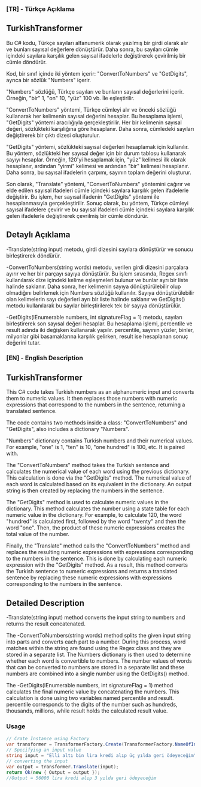 
### [TR] - Türkçe Açıklama 
## TurkishTransformer

Bu C# kodu, Türkçe sayıları alfanumerik olarak yazılmış bir girdi olarak alır ve bunları sayısal değerlere dönüştürür. Daha sonra, bu sayıları cümle içindeki sayılara karşılık gelen sayısal ifadelerle değiştirerek çevirilmiş bir cümle döndürür.

Kod, bir sınıf içinde iki yöntem içerir: "ConvertToNumbers" ve "GetDigits", ayrıca bir sözlük "Numbers" içerir.

"Numbers" sözlüğü, Türkçe sayıları ve bunların sayısal değerlerini içerir. Örneğin, "bir" 1, "on" 10, "yüz" 100 vb. İle eşleştirilir.

"ConvertToNumbers" yöntemi, Türkçe cümleyi alır ve önceki sözlüğü kullanarak her kelimenin sayısal değerini hesaplar. Bu hesaplama işlemi, "GetDigits" yöntemi aracılığıyla gerçekleştirilir. Her bir kelimenin sayısal değeri, sözlükteki karşılığına göre hesaplanır. Daha sonra, cümledeki sayıları değiştirerek bir çıktı dizesi oluşturulur.

"GetDigits" yöntemi, sözlükteki sayısal değerleri hesaplamak için kullanılır. Bu yöntem, sözlükteki her sayısal değer için bir durum tablosu kullanarak sayıyı hesaplar. Örneğin, 120'yi hesaplamak için, "yüz" kelimesi ilk olarak hesaplanır, ardından "yirmi" kelimesi ve ardından "bir" kelimesi hesaplanır. Daha sonra, bu sayısal ifadelerin çarpımı, sayının toplam değerini oluşturur.

Son olarak, "Translate" yöntemi, "ConvertToNumbers" yöntemini çağırır ve elde edilen sayısal ifadeleri cümle içindeki sayılara karşılık gelen ifadelerle değiştirir. Bu işlem, her sayısal ifadenin "GetDigits" yöntemi ile hesaplanmasıyla gerçekleştirilir. Sonuç olarak, bu yöntem, Türkçe cümleyi sayısal ifadelere çevirir ve bu sayısal ifadeleri cümle içindeki sayılara karşılık gelen ifadelerle değiştirerek çevrilmiş bir cümle döndürür.


## Detaylı Açıklama
-Translate(string input) metodu, girdi dizesini sayılara dönüştürür ve sonucu birleştirerek döndürür.

-ConvertToNumbers(string words) metodu, verilen girdi dizesini parçalara ayırır ve her bir parçayı sayıya dönüştürür. Bu işlem sırasında, Regex sınıfı kullanılarak dize içindeki kelime eşleşmeleri bulunur ve bunlar ayrı bir liste halinde saklanır. Daha sonra, her kelimenin sayıya dönüştürülebilir olup olmadığını belirlemek için Numbers sözlüğü kullanılır. Sayıya dönüştürülebilir olan kelimelerin sayı değerleri ayrı bir liste halinde saklanır ve GetDigits() metodu kullanılarak bu sayılar birleştirilerek tek bir sayıya dönüştürülür.

-GetDigits(IEnumerable<long> numbers, int signatureFlag = 1) metodu, sayıları birleştirerek son sayısal değeri hesaplar. Bu hesaplama işlemi, percentile ve result adında iki değişken kullanarak yapılır. percentile, sayının yüzler, binler, milyonlar gibi basamaklarına karşılık gelirken, result ise hesaplanan sonuç değerini tutar.



### [EN] - English Description 
## TurkishTransformer

This C# code takes Turkish numbers as an alphanumeric input and converts them to numeric values. It then replaces those numbers with numeric expressions that correspond to the numbers in the sentence, returning a translated sentence.

The code contains two methods inside a class: "ConvertToNumbers" and "GetDigits", also includes a dictionary "Numbers".

"Numbers" dictionary contains Turkish numbers and their numerical values. For example, "one" is 1, "ten" is 10, "one hundred" is 100, etc. It is paired with.

The "ConvertToNumbers" method takes the Turkish sentence and calculates the numerical value of each word using the previous dictionary. This calculation is done via the "GetDigits" method. The numerical value of each word is calculated based on its equivalent in the dictionary. An output string is then created by replacing the numbers in the sentence.

The "GetDigits" method is used to calculate numeric values in the dictionary. This method calculates the number using a state table for each numeric value in the dictionary. For example, to calculate 120, the word "hundred" is calculated first, followed by the word "twenty" and then the word "one". Then, the product of these numeric expressions creates the total value of the number.

Finally, the "Translate" method calls the "ConvertToNumbers" method and replaces the resulting numeric expressions with expressions corresponding to the numbers in the sentence. This is done by calculating each numeric expression with the "GetDigits" method. As a result, this method converts the Turkish sentence to numeric expressions and returns a translated sentence by replacing these numeric expressions with expressions corresponding to the numbers in the sentence.


## Detailed Description
-Translate(string input) method converts the input string to numbers and returns the result concatenated.

The -ConvertToNumbers(string words) method splits the given input string into parts and converts each part to a number. During this process, word matches within the string are found using the Regex class and they are stored in a separate list. The Numbers dictionary is then used to determine whether each word is convertible to numbers. The number values of words that can be converted to numbers are stored in a separate list and these numbers are combined into a single number using the GetDigits() method.

The -GetDigits(IEnumerable<long> numbers, int signatureFlag = 1) method calculates the final numeric value by concatenating the numbers. This calculation is done using two variables named percentile and result. percentile corresponds to the digits of the number such as hundreds, thousands, millions, while result holds the calculated result value.


### Usage

``` csharp
// Crate Instance using Factory 
var transformer = TransformerFactory.Create(TransformerFactory.NameOfInstance.TurkishTransformer) as TurkishTransformer;
// Specifying an input value
string input = "Elli altı bin lira kredi alıp üç yılda geri ödeyeceğim"          
// converting the input 
var output = transformer.Translate(input);
return Ok(new { Output = output });
//Output = 56000 lira kredi alıp 3 yılda geri ödeyeceğim 
```
